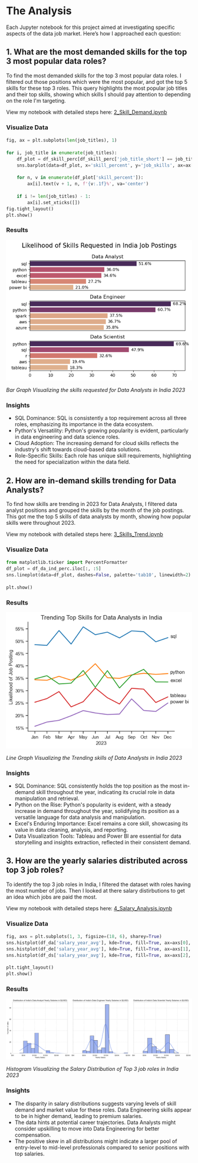# The Analysis
Each Jupyter notebook for this project aimed at investigating specific aspects of the data job market. Here’s how I approached each question:

## 1. What are the most demanded skills for the top 3 most popular data roles?
To find the most demanded skills for the top 3 most popular data roles. I filtered out those positions which were the most popular, and got the top 5 skills for these top 3 roles. This query highlights the most popular job titles and their top skills, showing which skills I should pay attention to depending on the role I'm targeting.

View my notebook with detailed steps here: [2_Skill_Demand.ipynb](Project/2_Skill_Demand.ipynb)

### Visualize Data

```python
fig, ax = plt.subplots(len(job_titles), 1)

for i, job_title in enumerate(job_titles):
    df_plot = df_skill_perc[df_skill_perc['job_title_short'] == job_title].head(5)
    sns.barplot(data=df_plot, x='skill_percent', y='job_skills', ax=ax[i], hue='skill_percent', palette='flare')

    for n, v in enumerate(df_plot['skill_percent']):
        ax[i].text(v + 1, n, f'{v:.1f}%', va='center')

    if i != len(job_titles) - 1:
        ax[i].set_xticks([])
fig.tight_layout()
plt.show()
```

### Results

![Visualization of Top Skills](Project/Images/skill_demand.png)

*Bar Graph Visualizing the skills requested for Data Analysts in India 2023*

### Insights
* SQL Dominance: SQL is consistently a top requirement across all three roles, emphasizing its importance in the data ecosystem.
* Python's Versatility: Python's growing popularity is evident, particularly in data engineering and data science roles.
* Cloud Adoption: The increasing demand for cloud skills reflects the industry's shift towards cloud-based data solutions.
* Role-Specific Skills: Each role has unique skill requirements, highlighting the need for specialization within the data field.

## 2. How are in-demand skills trending for Data Analysts?

To find how skills are trending in 2023 for Data Analysts, I filtered data analyst positions and grouped the skills by the month of the job postings. This got me the top 5 skills of data analysts by month, showing how popular skills were throughout 2023.

View my notebook with detailed steps here: [3_Skills_Trend.ipynb](Project/3_Skills_Trend.ipynb)

### Visualize Data

```python
from matplotlib.ticker import PercentFormatter
df_plot = df_da_ind_perc.iloc[:, :5]
sns.lineplot(data=df_plot, dashes=False, palette='tab10', linewidth=2)

plt.show()
```

### Results

![Visualization of trending Skills](Project/Images/trending_skills.png)

*Line Graph Visualizing the Trending skills of Data Analysts in India 2023*

### Insights
* SQL Dominance: SQL consistently holds the top position as the most in-demand skill throughout the year, indicating its crucial role in data manipulation and retrieval.
* Python on the Rise: Python's popularity is evident, with a steady increase in demand throughout the year, solidifying its position as a versatile language for data analysis and manipulation.
* Excel's Enduring Importance: Excel remains a core skill, showcasing its value in data cleaning, analysis, and reporting.
* Data Visualization Tools: Tableau and Power BI are essential for data storytelling and insights extraction, reflected in their consistent demand.

## 3. How are the yearly salaries distributed across top 3 job roles?

To identify the top 3 job roles in India, I filtered the dataset with roles having the most number of jobs. Then I looked at there salary distirbutions to get an idea which jobs are paid the most.

View my notebook with detailed steps here: [4_Salary_Analysis.ipynb](Project/4_Salary_Analysis.ipynb)

### Visualize Data

```python
fig, axs = plt.subplots(1, 3, figsize=(18, 6), sharey=True)
sns.histplot(df_da['salary_year_avg'], kde=True, fill=True, ax=axs[0], color='royalblue', edgecolor='black')
sns.histplot(df_de['salary_year_avg'], kde=True, fill=True, ax=axs[1], color='royalblue', edgecolor='black')
sns.histplot(df_ds['salary_year_avg'], kde=True, fill=True, ax=axs[2], color='royalblue', edgecolor='black')

plt.tight_layout()
plt.show()
```
### Results

![Visualization of Salary Distribution](Project/Images/salary_distribution.png)

*Histogram Visualizing the Salary Distribution of Top 3 job roles in India 2023*

### Insights

* The disparity in salary distributions suggests varying levels of skill demand and market value for these roles. Data Engineering skills appear to be in higher demand, leading to premium salaries.
* The data hints at potential career trajectories. Data Analysts might consider upskilling to move into Data Engineering for better compensation.
* The positive skew in all distributions might indicate a larger pool of entry-level to mid-level professionals compared to senior positions with top salaries.